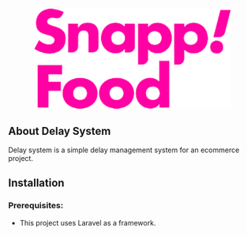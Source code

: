 <p align="center"><a href="https://github.com/mjpakzad/delay_system" target="_blank"><img src="public/assets/images/snappfood-logo.png" width="400" alt="Laravel Logo"></a></p>

## About Delay System

Delay system is a simple delay management system for an ecommerce project.

## Installation

### Prerequisites:

- This project uses Laravel as a framework.
